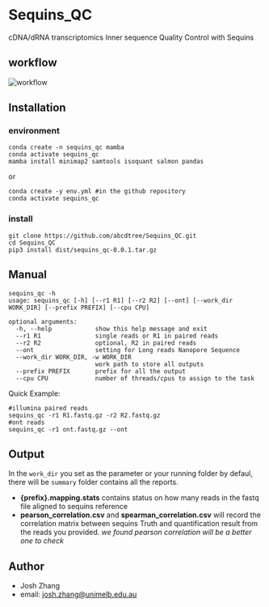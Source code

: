 # Sequins_QC
cDNA/dRNA transcriptomics Inner sequence Quality Control with Sequins

## workflow
![workflow](https://github.com/abcdtree/Sequins_QC/assets/12662489/4983f097-3803-4a69-92f1-41ef287d2df5)

## Installation
### environment
```
conda create -n sequins_qc mamba
conda activate sequins_qc
mamba install minimap2 samtools isoquant salmon pandas
```
or
```
conda create -y env.yml #in the github repository
conda activate sequins_qc
```

### install
```
git clone https://github.com/abcdtree/Sequins_QC.git
cd Sequins_QC
pip3 install dist/sequins_qc-0.0.1.tar.gz
```

## Manual
```
sequins_qc -h
usage: sequins_qc [-h] [--r1 R1] [--r2 R2] [--ont] [--work_dir WORK_DIR] [--prefix PREFIX] [--cpu CPU]

optional arguments:
  -h, --help            show this help message and exit
  --r1 R1               single reads or R1 in paired reads
  --r2 R2               optional, R2 in paired reads
  --ont                 setting for Long reads Nanopore Sequence
  --work_dir WORK_DIR, -w WORK_DIR
                        work path to store all outputs
  --prefix PREFIX       prefix for all the output
  --cpu CPU             number of threads/cpus to assign to the task
```
Quick Example:
```
#illumina paired reads
sequins_qc -r1 R1.fastq.gz -r2 R2.fastq.gz
#ont reads
sequins_qc -r1 ont.fastq.gz --ont
```

## Output
In the `work_dir` you set as the parameter or your running folder by defaul, there will be `summary` folder contains all the reports.
- **{prefix}.mapping.stats** contains status on how many reads in the fastq file aligned to sequins reference
- **pearson_correlation.csv** and **spearman_correlation.csv** will record the correlation matrix between sequins Truth and quantification result from the reads you provided.
*we found pearson correlation will be a better one to check*

## Author
- Josh Zhang
- email: josh.zhang@unimelb.edu.au
